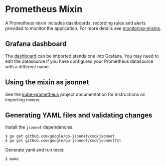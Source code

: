 # Prometheus Mixin

A Prometheus mixin includes dashboards, recording rules and alerts provided to monitor
the application. For more details see 
[monitoring-mixins](https://github.com/monitoring-mixins/docs).

## Grafana dashboard

The [dashboard](./dashboards/sealed-secrets-controller.json) can be imported
standalone into Grafana. You may need to edit the datasource if you have
configured your Prometheus datasource with a different name.

## Using the mixin as jsonnet

See the [kube-prometheus](https://github.com/coreos/kube-prometheus#kube-prometheus)
project documentation for instructions on importing mixins.

## Generating YAML files and validating changes

Install the `jsonnet` dependencies:
```
$ go get github.com/google/go-jsonnet/cmd/jsonnet
$ go get github.com/google/go-jsonnet/cmd/jsonnetfmt
```

Generate yaml and run tests:
```
$ make
```

